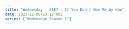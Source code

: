 ```yaml
---
title: "Wednesday - S1E7 - If You Don't Woe Me by Now"
date: 2023-11-06T23:12:00Z
series: ["Wednesday Season 1"]
---
```



<mux-player stream-type="on-demand"
  src="https://kp3d-my.sharepoint.com/personal/ryoo_kp3d_onmicrosoft_com/_layouts/15/download.aspx?share=ETt_p3KlYhpFtWjl_dRsv1kB0ZIa2beanFAWWNmfcfnaGA" prefer-playback="mse" controls>
  </mux-player>
  
  
  <script src="https://cdn.jsdelivr.net/npm/@mux/mux-player"></script>
  
 <script type="application/ld+json">
 {
  "@context": "https://schema.org/",
  "@type": "VideoObject",
  "name": "Wednesday - S1E7 - If You Don't Woe Me by Now",
  "contentUrl": "https://stream.mux.com/02I02zyp9027hRWck4nwbIVAsUnfMCeJEe2x4aNgvqyQ01c.m3u8",
  "thumbnailUrl": "https://www.themoviedb.org/t/p/original/Ah1bTTgIi5iqaEe9S3czK0vM0PT.jpg?width=314&fit_mode=preserve&time=25",
  "uploadDate": "2023-11-06T23:12:00Z",
}

</script>

